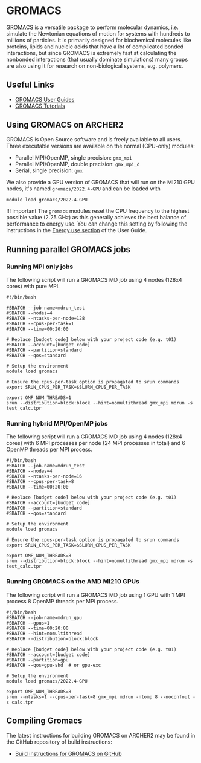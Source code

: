 # GROMACS

[GROMACS](http://www.gromacs.org/) is a versatile package to perform
molecular dynamics, i.e. simulate the Newtonian equations of motion for
systems with hundreds to millions of particles. It is primarily designed
for biochemical molecules like proteins, lipids and nucleic acids that
have a lot of complicated bonded interactions, but since GROMACS is
extremely fast at calculating the nonbonded interactions (that usually
dominate simulations) many groups are also using it for research on
non-biological systems, e.g. polymers.

## Useful Links

  - [GROMACS User Guides](http://manual.gromacs.org/documentation/)
  - [GROMACS Tutorials](http://www.gromacs.org/Documentation/Tutorials)

## Using GROMACS on ARCHER2

GROMACS is Open Source software and is freely available to all users.
Three executable versions are available on the normal (CPU-only) modules:

  - Parallel MPI/OpenMP, single precision: `gmx_mpi`
  - Parallel MPI/OpenMP, double precision: `gmx_mpi_d`
  - Serial, single precision: `gmx`

We also provide a GPU version of GROMACS that will run on the MI210 GPU nodes, it's named `gromacs/2022.4-GPU` and can be loaded with

```bash
module load gromacs/2022.4-GPU
```

!!! important
    The `gromacs` modules reset the CPU frequency to the highest possible value
    (2.25 GHz) as this generally achieves the best balance of performance to 
    energy use. You can change this setting by following the instructions in the
    [Energy use section](../user-guide/energy.md) of the User Guide.

## Running parallel GROMACS jobs

### Running MPI only jobs

The following script will run a GROMACS MD job using 4 nodes (128x4 cores) with pure MPI.

```slurm
#!/bin/bash

#SBATCH --job-name=mdrun_test
#SBATCH --nodes=4
#SBATCH --ntasks-per-node=128
#SBATCH --cpus-per-task=1
#SBATCH --time=00:20:00

# Replace [budget code] below with your project code (e.g. t01)
#SBATCH --account=[budget code]
#SBATCH --partition=standard
#SBATCH --qos=standard

# Setup the environment
module load gromacs

# Ensure the cpus-per-task option is propagated to srun commands
export SRUN_CPUS_PER_TASK=$SLURM_CPUS_PER_TASK

export OMP_NUM_THREADS=1 
srun --distribution=block:block --hint=nomultithread gmx_mpi mdrun -s test_calc.tpr
```

### Running hybrid MPI/OpenMP jobs

The following script will run a GROMACS MD job using 4 nodes (128x4
cores) with 6 MPI processes per node (24 MPI processes in total) and 6
OpenMP threads per MPI process.

```slurm
#!/bin/bash
#SBATCH --job-name=mdrun_test
#SBATCH --nodes=4
#SBATCH --ntasks-per-node=16
#SBATCH --cpus-per-task=8
#SBATCH --time=00:20:00

# Replace [budget code] below with your project code (e.g. t01)
#SBATCH --account=[budget code]
#SBATCH --partition=standard
#SBATCH --qos=standard

# Setup the environment
module load gromacs

# Ensure the cpus-per-task option is propagated to srun commands
export SRUN_CPUS_PER_TASK=$SLURM_CPUS_PER_TASK

export OMP_NUM_THREADS=8
srun --distribution=block:block --hint=nomultithread gmx_mpi mdrun -s test_calc.tpr
```

### Running GROMACS on the AMD MI210 GPUs

The following script will run a GROMACS MD job using 1 GPU with 1 MPI process 8 OpenMP threads per MPI process.

```slurm
#!/bin/bash
#SBATCH --job-name=mdrun_gpu
#SBATCH --gpus=1
#SBATCH --time=00:20:00
#SBATCH --hint=nomultithread
#SBATCH --distribution=block:block

# Replace [budget code] below with your project code (e.g. t01)
#SBATCH --account=[budget code]
#SBATCH --partition=gpu
#SBATCH --qos=gpu-shd  # or gpu-exc

# Setup the environment
module load gromacs/2022.4-GPU

export OMP_NUM_THREADS=8
srun --ntasks=1 --cpus-per-task=8 gmx_mpi mdrun -ntomp 8 --noconfout -s calc.tpr
```

## Compiling Gromacs

The latest instructions for building GROMACS on ARCHER2 may be found in
the GitHub repository of build instructions:

   - [Build instructions for GROMACS on
     GitHub](https://github.com/hpc-uk/build-instructions/tree/main/apps/GROMACS)
